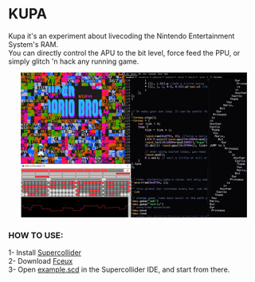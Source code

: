 # KUPA

Kupa it's an experiment about livecoding the Nintendo Entertainment System's RAM.  
You can directly control the APU to the bit level, force feed the PPU, or simply glitch 'n hack any running game.

<p align="center">
  <img width="90%" src="https://raw.githubusercontent.com/bembidiona/kupa/main/_random/readme_pic.jpg">
</p>


### HOW TO USE:
1- Install [Supercollider](https://supercollider.github.io/download)  
2- Download [Fceux](https://fceux.com/web/download.html)  
3- Open [example.scd](https://raw.githubusercontent.com/bembidiona/kupa/main/example.scd) in the Supercollider IDE, and start from there.
